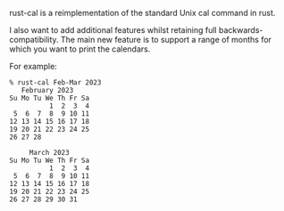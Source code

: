 rust-cal is a reimplementation of the standard Unix cal command in rust.

I also want to add additional features whilst retaining full backwards-
compatibility.  The main new feature is to support a range of months
for which you want to print the calendars.

For example:

```code
% rust-cal Feb-Mar 2023
   February 2023
Su Mo Tu We Th Fr Sa
          1  2  3  4
 5  6  7  8  9 10 11
12 13 14 15 16 17 18
19 20 21 22 23 24 25
26 27 28

     March 2023
Su Mo Tu We Th Fr Sa
          1  2  3  4
 5  6  7  8  9 10 11
12 13 14 15 16 17 18
19 20 21 22 23 24 25
26 27 28 29 30 31
```
